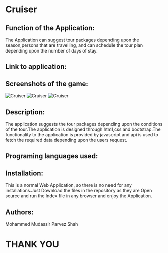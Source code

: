 
# Cruiser

## Function of the Application:
The Application can suggest tour packages depending upon the season,persons that are travelling, and can schedule the tour plan depending upon the number of days of stay.
## Link to application:

## Screenshots of the game:
![Cruiser](Screenshots/IntroScreen.png)
![Cruiser](Screenshots/SelectionScreen.png)
![Cruiser](Screenshots/GameScreen.png)

## Description:
The application suggests the tour packages depending upon the conditions of the tour.The application is designed through html,css and bootstrap.The functionality to the application is provided by javascript and api is used to fetch the required data depending upon the users request.

## Programing languages used: 



## Installation:
This is a normal Web Application, so there is no need for any installations.Just Download the files in the repository as they are Open source and run the Index file in any browser and enjoy the Application.

## Authors:
Mohammed Mudassir
Parvez Shah

 # THANK YOU


